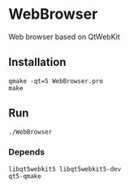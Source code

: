 # WebBrowser
Web browser based on QtWebKit

## Installation
`qmake -qt=5 WebBrowser.pro` <br/>
`make` <br/>

## Run
`./WebBrowser`

### Depends
`libqt5webkit5 libqt5webkit5-dev` <br/>
`qt5-qmake`
